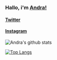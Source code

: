 ### Hallo, i'm [Andra!](https://andrarstn.github.io/andrarstn/)

#### [Twitter](https://twitter.com/ristiano_andra)

#### [Instagram](https://instagram.com/andraristiano)

![Andra's github stats](https://github-readme-stats.vercel.app/api?username=andrarstn&show_icons=true&theme=synthwave&count_private=true)

[![Top Langs](https://github-readme-stats.vercel.app/api/top-langs/?username=andrarstn&show_icons=true&theme=tokyonight&count_private=true)](https://github.com/andrarstn/readme)
